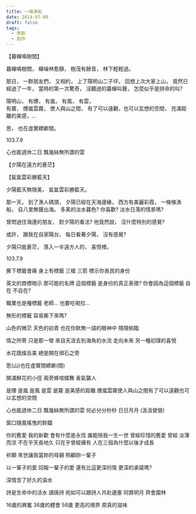 ```yaml
---
title: 一條漁船
date: 2014-07-09
draft: false
tags:
  - 原創
  - 創作
---
```

【暮蟬鳴樹間】

暮蟬鳴樹間，
蟬噪林愈靜，
樹茂有餘音，
林下輕輕過。

那日，
一群朋友們，
又相約，
上了陽明山二子坪，
回想上次大家上山，
竟然已經過了一年，
當時的第一次驚奇，
沒聽過的暮蟬叫聲，
怎麼似乎是拼命的叫?

陽明山，
有煙， 
有嵐， 
有風， 
有雲，  
有霧，
煙嵐雲霧，
使人與山之間，
有了可以遠觀，也可以玄想的空間，
充滿距離的美感，...

思，
也在虛實縹緲間。

103.7.9

心也能週休二日
飄幾絲無所謂的雲

【夕陽在遠方的蒼茫】


【氤氳雲彩勝藍天】

夕陽藍天無限美，
氤氳雲彩勝藍天。

那一天，
到了漁人碼頭，
夕陽已經在天海邊緣，
西方有美麗彩霞，
一條條漁船，
自八里無聲出海。
多美的淡水暮色?
你喜歡?
淡水日落的情景嗎?

曾問過住海邊的朋友，
對夕陽的看法?
他竟然說，
沒什麼特別的感覺?

或許，
跟我在自家陽台，
每日看著夕陽，
沒有感覺?

夕陽只能蒼茫，
落入一半遠方人的，
喜悅裡。

103.7.9


撕下標籤會痛
身上有標籤
三槍 三箭 標示你長民的身份

英文的商標暗示
那可能的名牌
這個標籤
是身份的真正表徵?
你會因為這個標籤
自在
不自在?

職業也是種標籤
老師...
也要吃喝拉...

無形的標籤
容易撕下來嗎?


山色的微茫
天色的初青
也在你默無一語的眼神中
隱隱俯臨

情之所寄
只是那一彎
來自天涯去到海角的水流
走向未來
另一種初璞的喜悅

水花既燦且美
總是開在頑石之旁

思(山)也在虛實間縹緲(間)

開滿鮮花的小徑
兩旁蜂喧蝶舞
香氣襲人

是煙 是嵐 是風  是雲  是霧
是美感的距離
煙嵐雲霧使人與山之間有了可以遠觀也可以玄想的空間

心也能週休二日
飄幾絲無所謂的雲
何必分分秒秒
日日月月
(汲汲營營)

窗口隨風搖曳的鈴鐺

你的舊愛 我的新歡
會有什麼是永恆
誰能陪我一生一世
曾經珍惜的舊愛
曾經
淡薄而涼
不在乎天長地久
只在乎曾經擁有
人在三個為什麼以後才成長

祈願
來世讓我當妳的母親
照顧妳一輩子

以一輩子的愛
回報一輩子的愛
還有比這更深的情
更深的承諾嗎?

深情含了好久的淚水


詩是生命中的活水
讀唐詩
宛如可以跟詩人共赴邊塞
同賞明月
齊會園林

16歲的興奮 36歲的體會
56歲 更高的境界
原真的滋味

